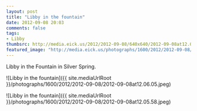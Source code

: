 ```yaml
---
layout: post
title: "Libby in the fountain"
date: 2012-09-08 20:03
comments: false
tags: 
- Libby
thumbsrc: http://media.eick.us/2012/2012-09-08/640x640/2012-09-08at12.05.58.jpeg
featured_image: "http://media.eick.us/photographs/1600/2012/2012-09-08/2012-09-08at12.06.05.jpeg"
---
```

Libby in the Fountain in Silver Spring.

![Libby in the fountain]({{ site.mediaUrlRoot }}/photographs/1600/2012/2012-09-08/2012-09-08at12.06.05.jpeg)


![Libby in the fountain]({{ site.mediaUrlRoot }}/photographs/1600/2012/2012-09-08/2012-09-08at12.05.58.jpeg)


